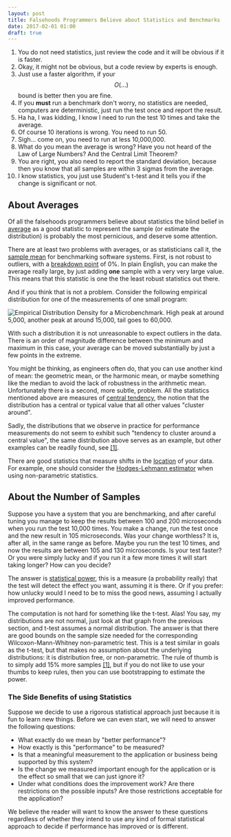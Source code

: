 ```yaml
---
layout: post
title: Falsehoods Programmers Believe about Statistics and Benchmarks
date: 2017-02-01 01:00
draft: true
---
```


1. You do not need statistics, just review the code and it will be
   obvious if it is faster.
1. Okay, it might not be obvious, but a code review by experts is
   enough.
1. Just use a faster algorithm, if your $$O(...)$$ bound is better
   then you are fine.
1. If you **must** run a benchmark don't worry, no statistics are needed,
   computers are deterministic, just run the test once and report the
   result.
1. Ha ha, I was kidding, I know I need to run the test 10 times and
   take the average.
1. Of course 10 iterations is wrong.  You need to run 50.
1. Sigh... come on, you need to run at less 10,000,000.
1. What do you mean the average is wrong?  Have you not heard of the
   Law of Large Numbers?  And the Central Limit Theorem?
1. You are right, you also need to report the standard deviation,
   because then you know that all samples are within 3 sigmas from the
   average.
1. I know statistics, you just use Student's t-test and it tells you
   if the change is significant or not.

## About Averages

Of all the falsehoods programmers believe about statistics the blind
belief in [average](https://en.wikipedia.org/wiki/Average)
as a good statistic to represent the sample (or
estimate the distribution) is probably the most pernicious, and
deserve some attention.

There are at least two problems with averages, or as statisticians
call it, the
[sample mean](https://en.wikipedia.org/wiki/Mean)
for benchmarking software systems.
First, is not robust to outliers, with a
[breakdown point](https://en.wikipedia.org/wiki/Robust_statistics#Breakdown_point)
of 0%.
In plain English, you can make the average really large, by just
adding **one** sample with a very very large value.
This means that this statistic is one the the least robust statistics
out there.

And if you think that is not a problem.
Consider the following empirical distribution for one of the
measurements of one small program:

![Empirical Distribution Density for a Microbenchmark.
High peak at around 5,000, another peak at around 15,000, tail goes to
60,000.
](/public/2017-02-01-falsehoods-programmers-believe-about-benchmarks/empirical-density-uncontrolled.svg
 "Empirical Distribution of Microbenchmark Results when System
 Configuration is not Controlled.")

With such a distribution it is not unreasonable to expect outliers in
the data.  There is an order of magnitude difference between the
minimum and maximum in this case, your average can be moved
substantially by just a few points in the extreme.

You might be thinking, as engineers often do, that you can use another
kind of mean: the geometric mean, or the harmonic mean, or maybe
something like the median to avoid the lack of robustness in the
arithmetic mean.
Unfortunately there is a second, more subtle, problem.
All the statistics mentioned above are measures of
[central tendency](https://en.wikipedia.org/wiki/Central_tendency),
the notion that the distribution has a central or typical value that
all other values "cluster around".

Sadly, the distributions that we observe in practice for performance
measurements do not seem to exhibit such "tendency to cluster around a
central value",
the same distribution
above serves as an example, but other examples can be readily found,
see [[1]](http://www.slideshare.net/brendangregg/velocity-stoptheguessing2013).

There are good statistics that measure shifts in the
[location](https://en.wikipedia.org/wiki/Location_parameter) of your
data.
For example, one should consider the
[Hodges-Lehmann estimator](https://en.wikipedia.org/wiki/Hodges%E2%80%93Lehmann_estimator)
when using non-parametric statistics.

## About the Number of Samples

Suppose you have a system that you are benchmarking, and after careful
tuning you manage to keep the results between 100 and 200
microseconds when you run the test 10,000 times.
You make a change, run the test once and the new result in 105
microseconds.
Was your change worthless?  It is, after all, in the same range as
before.  Maybe you run the test 10 times, and now the results are
between 105 and 130 microseconds.  Is your test faster?  Or you were
simply lucky and if you run it a few more times it will start taking
longer?
How can you decide?

The answer is
[statistical power](https://en.wikipedia.org/wiki/Statistical_power),
this is a measure (a probability really) that the test will detect the
effect you want, assuming it is there.
Or if you prefer: how unlucky would I need to be to miss the good
news, assuming I actually improved performance.

The computation is not hard for something like the t-test.
Alas! You say, my distributions are not normal, just look at that
graph from the previous section, and t-test assumes a normal
distribution.
The answer is that there are good bounds on the sample size needed for
the corresponding Wilcoxon-Mann-Whitney non-parametric test.
This is a test similar in goals as the t-test, but that makes no
assumption about the underlying distributions: it is distribution
free, or non-parametric.
The rule of thumb is to simply add 15% more samples
[[1]](http://www.jerrydallal.com/LHSP/npar.htm),
but if you do not like to use your thumbs to keep rules, then you can
use bootstrapping to estimate the power.

### The Side Benefits of using Statistics

Suppose we decide to use a rigorous statistical approach just because
it is fun to learn new things.
Before we can even start, we will need to answer the following
questions:

* What exactly do we mean by "better performance"?
* How exactly is this "performance" to be measured?
* Is that a meaningful measurement to the application or business
  being supported by this system?
* Is the change we measured important enough for the application or is
  the effect so small that we can just ignore it?
* Under what conditions does the improvement work? Are there
  restrictions on the possible inputs?  Are those 
  restrictions acceptable for the application?

We believe the reader will want to know the answer to these questions
regardless of whether they intend to use any kind of formal
statistical approach to decide if performance has improved or is
different.


